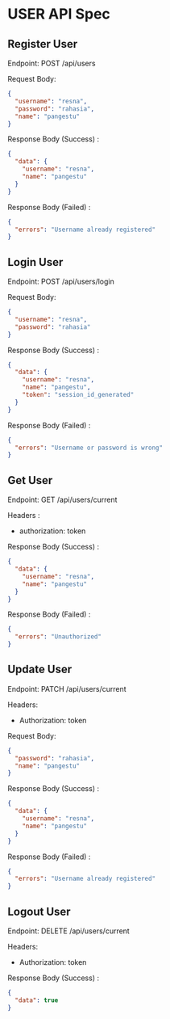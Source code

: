 # USER API Spec

## Register User

Endpoint: POST /api/users

Request Body:

```json
{
  "username": "resna",
  "password": "rahasia",
  "name": "pangestu"
}
```

Response Body (Success) :

```json
{
  "data": {
    "username": "resna",
    "name": "pangestu"
  }
}
```

Response Body (Failed) :

```json
{
  "errors": "Username already registered"
}
```

## Login User

Endpoint: POST /api/users/login

Request Body:

```json
{
  "username": "resna",
  "password": "rahasia"
}
```

Response Body (Success) :

```json
{
  "data": {
    "username": "resna",
    "name": "pangestu",
    "token": "session_id_generated"
  }
}
```

Response Body (Failed) :

```json
{
  "errors": "Username or password is wrong"
}
```

## Get User

Endpoint: GET /api/users/current

Headers :

- authorization: token

Response Body (Success) :

```json
{
  "data": {
    "username": "resna",
    "name": "pangestu"
  }
}
```

Response Body (Failed) :

```json
{
  "errors": "Unauthorized"
}
```

## Update User

Endpoint: PATCH /api/users/current

Headers:

- Authorization: token

Request Body:

```json
{
  "password": "rahasia",
  "name": "pangestu"
}
```

Response Body (Success) :

```json
{
  "data": {
    "username": "resna",
    "name": "pangestu"
  }
}
```

Response Body (Failed) :

```json
{
  "errors": "Username already registered"
}
```

## Logout User

Endpoint: DELETE /api/users/current

Headers:

- Authorization: token

Response Body (Success) :

```json
{
  "data": true
}
```
